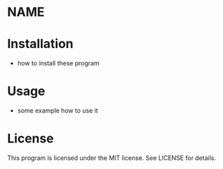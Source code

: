 # NAME

# Installation

- how to install these program

# Usage

- some example how to use it

# License

This program is licensed under the MIT license. See LICENSE for details.

